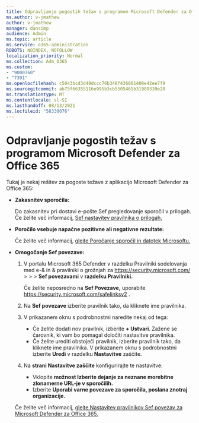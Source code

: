 ```yaml
---
title: Odpravljanje pogostih težav s programom Microsoft Defender za Office 365
ms.author: v-jmathew
author: v-jmathew
manager: dansimp
audience: Admin
ms.topic: article
ms.service: o365-administration
ROBOTS: NOINDEX, NOFOLLOW
localization_priority: Normal
ms.collection: Adm_O365
ms.custom:
- "9000760"
- "7391"
ms.openlocfilehash: c5043bcd3d40dccc76b348f436001408e42ee7f9
ms.sourcegitcommit: ab75f66355116e995b3cb5505465b31989339e28
ms.translationtype: MT
ms.contentlocale: sl-SI
ms.lasthandoff: 08/13/2021
ms.locfileid: "58330076"
---
```

# <a name="fix-common-problems-with-microsoft-defender-for-office-365"></a>Odpravljanje pogostih težav s programom Microsoft Defender za Office 365

Tukaj je nekaj rešitev za pogoste težave z aplikacijo Microsoft Defender za Office 365:

- **Zakasnitev sporočila:**

  Do zakasnitev pri dostavi e-pošte Sef pregledovanje sporočil v prilogah. Če želite več informacij, [Sef nastavitev pravilnika o prilogah.](https://docs.microsoft.com/microsoft-365/security/office-365-security/safe-attachments#safe-attachments-policy-settings)

- **Poročilo vsebuje napačne pozitivne ali negativne rezultate:**

  Če želite več informacij, [glejte Poročanje sporočil in datotek Microsoftu.](https://docs.microsoft.com/microsoft-365/security/office-365-security/report-junk-email-messages-to-microsoft)

- **Omogočanje Sef povezave:**

  1. V portalu Microsoft 365 Defender v razdelku Pravilniki sodelovanja med e-& in & pravilniki o grožnjah za <https://security.microsoft.com/>  \>  \>  \> **Sef povezavami** v **razdelku Pravilniki.**

     Če želite neposredno na **Sef Povezave,** uporabite <https://security.microsoft.com/safelinksv2> .

  2. Na **Sef povezave** izberite pravilnik tako, da kliknete ime pravilnika.
  3. V prikazanem oknu s podrobnostmi naredite nekaj od tega:
     - Če želite dodati nov pravilnik, izberite **+ Ustvari**. Zažene se čarovnik, ki vam bo pomagal določiti nastavitve pravilnika.
     - Če želite urediti obstoječi pravilnik, izberite pravilnik tako, da kliknete ime pravilnika. V prikazanem oknu s podrobnostmi izberite **Uredi** v razdelku **Nastavitve** zaščite.
  4. Na **strani Nastavitve zaščite** konfigurirajte te nastavitve:
     - Vklopite **možnost Izberite dejanje za neznane morebitne zlonamerne URL-je v sporočilih.**
     - Izberite **Uporabi varne povezave za sporočila, poslana znotraj organizacije.**

  Če želite več informacij, [glejte Nastavitev pravilnikov Sef povezav za Microsoft Defender za Office 365.](https://docs.microsoft.com/microsoft-365/security/office-365-security/set-up-safe-links-policies)
